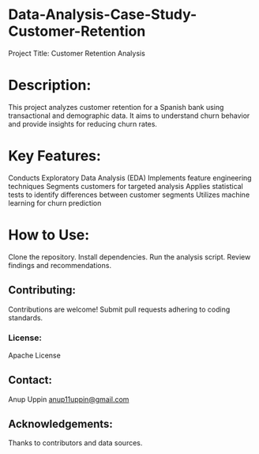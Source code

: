 # Data-Analysis-Case-Study-Customer-Retention
Project Title: Customer Retention Analysis

# Description:
This project analyzes customer retention for a Spanish bank using transactional and demographic data. It aims to understand churn behavior and provide insights for reducing churn rates.

# Key Features:

Conducts Exploratory Data Analysis (EDA)
Implements feature engineering techniques
Segments customers for targeted analysis
Applies statistical tests to identify differences between customer segments
Utilizes machine learning for churn prediction

# How to Use:

Clone the repository.
Install dependencies.
Run the analysis script.
Review findings and recommendations.
## Contributing:
Contributions are welcome! Submit pull requests adhering to coding standards.

### License:
   Apache License

## Contact:
Anup Uppin 
anup11uppin@gmail.com  

## Acknowledgements:
Thanks to contributors and data sources.
